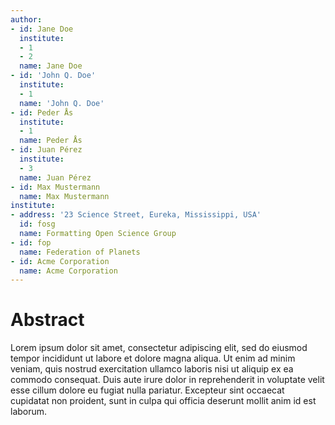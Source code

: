 ```yaml
---
author:
- id: Jane Doe
  institute:
  - 1
  - 2
  name: Jane Doe
- id: 'John Q. Doe'
  institute:
  - 1
  name: 'John Q. Doe'
- id: Peder Ås
  institute:
  - 1
  name: Peder Ås
- id: Juan Pérez
  institute:
  - 3
  name: Juan Pérez
- id: Max Mustermann
  name: Max Mustermann
institute:
- address: '23 Science Street, Eureka, Mississippi, USA'
  id: fosg
  name: Formatting Open Science Group
- id: fop
  name: Federation of Planets
- id: Acme Corporation
  name: Acme Corporation
---
```


Abstract
========

Lorem ipsum dolor sit amet, consectetur adipiscing elit, sed do eiusmod
tempor incididunt ut labore et dolore magna aliqua. Ut enim ad minim
veniam, quis nostrud exercitation ullamco laboris nisi ut aliquip ex ea
commodo consequat. Duis aute irure dolor in reprehenderit in voluptate
velit esse cillum dolore eu fugiat nulla pariatur. Excepteur sint
occaecat cupidatat non proident, sunt in culpa qui officia deserunt
mollit anim id est laborum.
